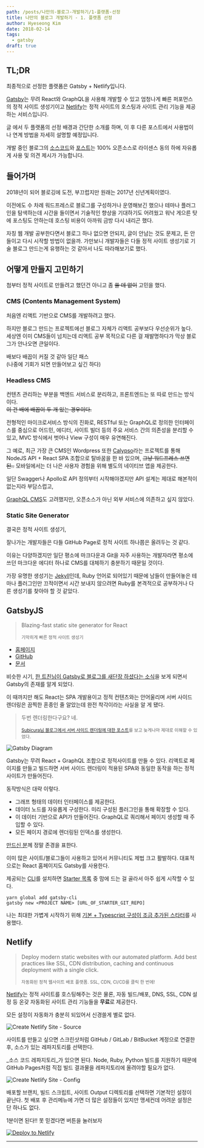 ```yaml
---
path: /posts/나만의-블로그-개발하기/1-플랫폼-선정
title: 나만의 블로그 개발하기 - 1. 플랫폼 선정
author: Hyeseong Kim
date: 2018-02-14
tags:
  - gatsby
draft: true
---
```


## TL;DR

최종적으로 선정한 플랫폼은 Gatsby + Netlify입니다.

[Gatsby](https://www.gatsbyjs.org/)는 무려 React와 GraphQL을 사용해 개발할 수 있고 엄청나게 빠른 퍼포먼스의 정적 사이트 생성기이고
[Netlify](https://www.netlify.com/)는 정적 사이트의 호스팅과 사이트 관리 기능을 제공하는 서비스입니다.

글 에서 두 플랫폼의 선정 배경과 간단한 소개를 하며, 이 후 다른 포스트에서 사용법이나 연계 방법을 자세히 설명할 예정입니다.

개발 중인 블로그의 [소스코드](https://github.com/CometKim/blog-src)와 [포스트](https://github.com/CometKim/blog-posts)는 100% 오픈소스로 라이센스 동의 하에 자유롭게 사용 및 의견 제시가 가능합니다.

## 들어가며

2018년이 되어 블로깅에 도전, 부끄럽지만 원래는 2017년 신년계획이였다.

이전에도 수 차례 워드프레스로 블로그를 구성하거나 운영해보긴 했으나 
테마나 플러그인을 탐색하는데 시간을 들이면서 기술적인 향상을 기대하기도 어려웠고 워낙 게으른 탓에 포스팅도 안하는데 호스팅 비용이 아까워 금방 다시 내리곤 했다.

자칭 웹 개발 공부한다면서 블로그 하나 없으면 안되지, 글이 안남는 것도 문제고, 돈 안들이고 다시 시작할 방법이 없을까.
가만보니 개발자들은 다들 정적 사이트 생성기로 기술 블로그 만드는게 유행하는 것 같아서 나도 따라해보기로 했다.


## 어떻게 만들지 고민하기
첨부터 정적 사이트로 만들려고 했던건 아니고 좀 ~~쓸 데 없이~~ 고민을 했다.

### CMS (Contents Management System)
처음엔 리액트 기반으로 CMS를 개발하려고 했다. 

하지만 블로그 만드는 프로젝트에선 블로그 자체가 리액트 공부보다 우선순위가 높다. 세상엔 이미 CMS들이 넘치는데 리액트 공부 목적으로 다른 걸 재발명하다가 막상 블로그가 안나오면 큰일이다.

배보다 배꼽이 커질 것 같아 일단 패스  
(나중에 기회가 되면 만들어보고 싶긴 하다) 

### Headless CMS
컨텐츠 관리하는 부분을 백엔드 서비스로 분리하고, 프론트엔드는 또 따로 만드는 방식이다.  
~~이 건 배에 배꼽이 두 개 있는 경우이다.~~

전형적인 마이크로서비스 방식의 진화로, RESTful 또는 GraphQL로 정의한 인터페이스를 중심으로 어드민, 에디터, 사이트 빌더 등의 주요 서비스 간의 의존성을 분리할 수 있고, MVC 방식에서 벗어나 View 구성이 매우 유연해진다.

그 예로, 최근 가장 큰 CMS인 Wordpress 또한 [Calypso](https://developer.wordpress.com/calypso/)라는 프로젝트를 통해 NodeJS API + React SPA 조합으로 탈바꿈을 한 바 있으며, ~~그냥 워드프레스 쓰면 된..~~ 모바일에서는 더 나은 사용자 경험을 위해 별도의 네이티브 앱을 제공한다. 

일단 Swagger나 Apollo로 API 정의부터 시작해야겠지만 API 설계는 제대로 해본적이 없는지라 부담스럽고,

[GraphQL CMS](https://graphcms.com/)도 고려했지만, 오픈소스가 아닌 외부 서비스에 의존하고 싶지 않았다.

### Static Site Generator
결국은 정적 사이트 생성기,

잘나가는 개발자들은 다들 GitHub Page로 정적 사이트 하나쯤은 올려두는 것 같다.

이유는 다양하겠지만 일단 평소에 마크다운과 Git을 자주 사용하는 개발자라면 평소에 쓰던 마크다운 에디터 하나로 CMS를 대체하기 충분하기 때문일 것이다. 

가장 유명한 생성기는 [Jekyll](https://jekyllrb.com/)인데, Ruby 언어로 되어있기 때문에 남들이 만들어놓은 테마나 플러그인만 끄적이면서 시간 보내지 않으려면 Ruby를 본격적으로 공부하거나 다른 생성기를 찾아야 할 것 같았다.

## GatsbyJS
> Blazing-fast static site generator for React
> 
> <small>기막히게 빠른 정적 사이트 생성기</small>

- [홈페이지](https://www.gatsbyjs.org/)
- [GitHub](https://github.com/gatsbyjs/gatsby)
- [문서](https://www.gatsbyjs.org/docs/)

비슷한 시기, [한 트친님이 Gatsby로 블로그를 새단장 하셨다는 소식](https://emaren84.github.io/posts/creating-new-blog-with-gatsby/)을 보게 되면서 Gatsby의 존재를 알게 되었다.

이 때까지만 해도 React는 SPA 개발용이고 정적 컨텐츠와는 안어울리며 서버 사이드 렌더링은 끔찍한 혼종인 줄 알았는데 완전 착각이라는 사실을 알 게 됐다.

> 두번 렌더링한다구요? 네.
>
> <small>[Subicura님 블로그에서 서버 사이드 렌더링에 대한 포스트](https://subicura.com/2016/06/20/server-side-rendering-with-react.html)를 보고 늦게나마 제대로 이해할 수 있었다.</small>

![Gatsby Diagram](gatsby-diagram.png)

Gatsby는 무려 React + GraphQL 조합으로 정적사이트를 만들 수 있다. 리액트로 페이지를 만들고 빌드하면 서버 사이드 렌더링이 적용된 SPA와 동일한 동작을 하는 정적사이트가 만들어진다.

동작방식은 대략 이렇다.
- 그래프 형태의 데이터 인터페이스를 제공한다.  
- 데이터 노드를 자유롭게 구성한다. 미리 구성된 플러그인을 통해 확장할 수 있다.
- 이 데이터 기반으로 API가 만들어진다. GraphQL로 쿼리해서 페이지 생성할 때 주입할 수 있다.
- 모든 페이지 경로에 렌더링된 인덱스를 생성한다.

[만드신 분](https://github.com/KyleAMathews)께 정말 존경을 표한다.

이미 많은 사이트/블로그들이 사용하고 있어서 커뮤니티도 제법 크고 활발하다. 대표적으로는 React 홈페이지도 Gatsby를 사용한다.

제공되는 [CLI](https://www.npmjs.com/package/gatsby-cli)를 설치하면 [Starter 목록](https://www.gatsbyjs.org/docs/gatsby-starters/) 중 맘에 드는 걸 골라서 아주 쉽게 시작할 수 있다.
```
yarn global add gatsby-cli
gatsby new <PROJECT NAME> [URL_OF_STARTER_GIT_REPO]
```

나는 최대한 가볍게 시작하기 위해 [기본 + Typescript 구성이 조금 추가된 스타터](https://github.com/haysclark/gatsby-starter-typescript)를 사용했다.

## Netlify
> Deploy modern static websites with our automated platform. Add best practices like SSL, CDN distribution, caching and continuous deployment with a single click.
>
> <small>자동화된 정적 웹사이트 배포 플랫폼. SSL, CDN, CI/CD를 클릭 한 번에!</small>

[Netlify](https://www.netlify.com/)는 정적 사이트를 호스팅해주는 것은 물론, 자동 빌드/배포, DNS, SSL, CDN 설정 등 온갖 자동화된 사이트 관리 기능들을 **무료**로 제공한다.

모든 설정이 자동화가 충분히 되있어서 신경쓸게 별로 없다.

![Create Netlify Site - Source](netlify-new-site-1.png)

사이트를 만들고 싶으면 스크린샷처럼 GitHub / GitLab / BitBucket 계정으로 연결한 후, 소스가 있는 레파지토리를 선택한다.

_소스 코드 레파지토리_가 있으면 된다. Node, Ruby, Python 빌드를 지원하기 때문에 GitHub Pages처럼 직접 빌드 결과물을 레파지토리에 올려야할 필요가 없다.

![Create Netlify Site - Config](netlify-new-site-2.png)

배포할 브랜치, 빌드 스크립트, 사이트 Output 디렉토리를 선택하면 기본적인 설정이 끝난다. 첫 배포 후 관리메뉴에 가면 더 많은 설정들이 있지만 맹세컨데 어려운 설정은 단 하나도 없다.

1분이면 된다!! 못 믿겠다면 버튼을 눌러보자 

[![Deploy to Netlify](https://www.netlify.com/img/deploy/button.svg)](https://app.netlify.com/start/deploy?repository=https://github.com/haysclark/gatsby-starter-typescript)

----
